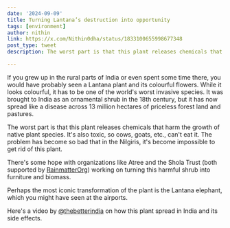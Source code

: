 ```yaml
---
date: '2024-09-09'
title: Turning Lantana’s destruction into opportunity
tags: [environment]
author: nithin
link: https://x.com/Nithin0dha/status/1833100655998677348
post_type: tweet
description: The worst part is that this plant releases chemicals that harm the growth of native plant species. It's also toxic, so cows, goats, etc., can't eat it...

---
```


If you grew up in the rural parts of India or even spent some time there, you would have probably seen a Lantana plant and its colourful flowers. While it looks colourful, it has to be one of the world's worst invasive species. It was brought to India as an ornamental shrub in the 18th century, but it has now spread like a disease across 13 million hectares of priceless forest land and pastures.

The worst part is that this plant releases chemicals that harm the growth of native plant species. It's also toxic, so cows, goats, etc., can't eat it. The problem has become so bad that in the Nilgiris, it's become impossible to get rid of this plant.

There's some hope with organizations like Atree and the Shola Trust (both supported by [RainmatterOrg](https://x.com/RainmatterOrg)) working on turning this harmful shrub into furniture and biomass.

Perhaps the most iconic transformation of the plant is the Lantana elephant, which you might have seen at the airports.

Here's a video by [@thebetterindia](https://x.com/thebetterindia) on how this plant spread in India and its side effects.
